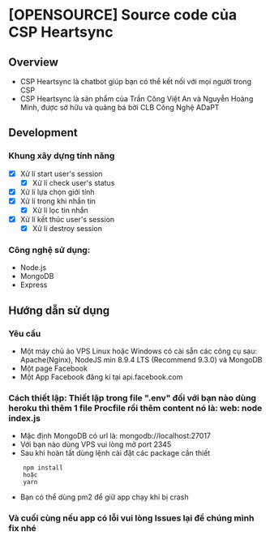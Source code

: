 # [OPENSOURCE] Source code của CSP Heartsync

## Overview
- CSP Heartsync là chatbot giúp bạn có thể kết nối với mọi người trong CSP
- CSP Heartsync là sản phẩm của Trần Công Việt An và Nguyễn Hoàng Minh, được sở hữu và quảng bá bởi CLB Công Nghệ ADaPT
## Development  
### Khung xây dựng tính năng
- [x] Xử lí start user's session
    + [x] Xử lí check user's status
- [x] Xử lí lựa chọn giới tính
- [x] Xử lí trong khi nhắn tin
    + [x] Xử lí lọc tin nhắn
- [x] Xử lí kết thúc user's session
    + [x] Xử lí destroy session
### Công nghệ sử dụng:
+ Node.js
+ MongoDB
+ Express

## Hướng dẫn sử dụng
### Yêu cầu
+ Một máy chủ ảo VPS Linux hoặc Windows có cài sẵn các công cụ sau: Apache(Nginx), NodeJS min 8.9.4 LTS (Recommend 9.3.0) và MongoDB
+ Một page Facebook
+ Một App Facebook đăng kí tại api.facebook.com

### Cách thiết lập: Thiết lập trong file ".env" đối với bạn nào dùng heroku thì thêm 1 file Procfile rồi thêm content nó là: web: node index.js
+ Mặc định MongoDB có url là: mongodb://localhost:27017
+ Với bạn nào dùng VPS vui lòng mở port 2345
+ Sau khi hoàn tất dùng lệnh cài đặt các package cần thiết
```batch
    npm install 
    hoặc
    yarn
```
+ Bạn có thể dùng pm2 để giữ app chạy khi bị crash

### Và cuối cùng nếu app có lỗi vui lòng Issues lại để chúng mình fix nhé


